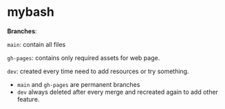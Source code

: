 # mybash

**Branches**:

`main`: contain all files


`gh-pages`: contains only required assets for web page.

`dev`: created every time need to add resources or try something.

- `main` and `gh-pages` are permanent branches
- `dev` always deleted after every merge and recreated again to add other feature.

